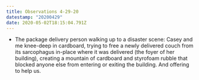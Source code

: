 ```yaml
---
title: Observations 4-29-20
datestamp: "20200429"
date: 2020-05-02T18:15:04.791Z
---
```

- The package delivery person walking up to a disaster scene: Casey and me knee-deep in cardboard, trying to free a newly delivered couch from its sarcophagus in-place where it was delivered (the foyer of her building), creating a mountain of cardboard and styrofoam rubble that blocked anyone else from entering or exiting the building. And offering to help us.